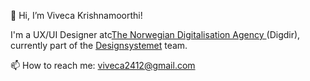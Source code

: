 👋 Hi, I’m Viveca Krishnamoorthi!

I'm a UX/UI Designer atc[The Norwegian Digitalisation Agency ](https://www.digdir.no) (Digdir), currently part of the  [Designsystemet](https://www.designsystemet.no) team.

📫 How to reach me: viveca2412@gmail.com
	
<!---
Viveca24/Viveca24 is a ✨ special ✨ repository because its `README.md` (this file) appears on your GitHub profile.
You can click the Preview link to take a look at your changes.
--->
